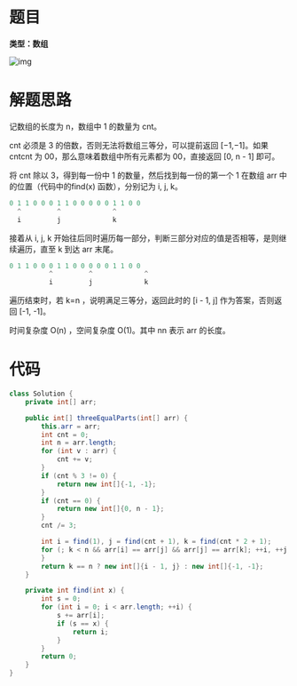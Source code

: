 # 题目

**类型：数组**

![img](https://cdn.nlark.com/yuque/0/2022/png/2941598/1665240104225-306b5555-6276-40ec-8251-ec9d88d44935.png)



# 解题思路

记数组的长度为 n，数组中 1 的数量为 cnt。



cnt 必须是 3 的倍数，否则无法将数组三等分，可以提前返回 [−1,−1]。如果 cntcnt 为 00，那么意味着数组中所有元素都为 00，直接返回 [0, n - 1] 即可。



将 cnt 除以 3，得到每一份中 1 的数量，然后找到每一份的第一个 1 在数组 arr 中的位置（代码中的find(x) 函数），分别记为 i, j, k。

```java
0 1 1 0 0 0 1 1 0 0 0 0 0 1 1 0 0
  ^         ^             ^
  i         j             k
```



 

接着从 i, j, k 开始往后同时遍历每一部分，判断三部分对应的值是否相等，是则继续遍历，直至 k 到达 arr 末尾。



```java
0 1 1 0 0 0 1 1 0 0 0 0 0 1 1 0 0
          ^         ^             ^
          i         j             k
```



遍历结束时，若 k=n ，说明满足三等分，返回此时的 [i - 1, j] 作为答案，否则返回 [-1, -1]。



时间复杂度 O(n) ，空间复杂度 O(1)。其中 nn 表示 arr 的长度。



 

# 代码

```java
class Solution {
    private int[] arr;

    public int[] threeEqualParts(int[] arr) {
        this.arr = arr;
        int cnt = 0;
        int n = arr.length;
        for (int v : arr) {
            cnt += v;
        }
        if (cnt % 3 != 0) {
            return new int[]{-1, -1};
        }
        if (cnt == 0) {
            return new int[]{0, n - 1};
        }
        cnt /= 3;

        int i = find(1), j = find(cnt + 1), k = find(cnt * 2 + 1);
        for (; k < n && arr[i] == arr[j] && arr[j] == arr[k]; ++i, ++j, ++k) {
        }
        return k == n ? new int[]{i - 1, j} : new int[]{-1, -1};
    }

    private int find(int x) {
        int s = 0;
        for (int i = 0; i < arr.length; ++i) {
            s += arr[i];
            if (s == x) {
                return i;
            }
        }
        return 0;
    }
}
```